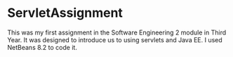 # ServletAssignment
This was my first assignment in the Software Engineering 2 module in Third Year. It was designed to introduce us to using servlets and Java EE. I used NetBeans 8.2 to code it.
